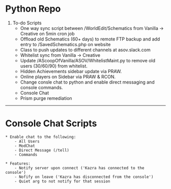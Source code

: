 # Python Repo

1. To-do Scripts
	* One way sync script between /WorldEdit/Schematics from Vanilla -> Creative on 5min cron job
	* Offload old Schematics (60+ days) to remote FTP backup and add entry to /SavedSchematics.php on website
	* Class to push updates to different channels at asov.slack.com
	* Whitelist sync from Vanilla -> Creative
	* Update /AScoopOfVanilla/ASOV/WhitelistMaint.py to remove old users (30/60/90) from whitelist.
	* Hidden Achievements sidebar update via PRAW.
	* Online players on Sidebar via PRAW & RCON.
	* Change consle chat to python and enable direct messaging and console commands.
	* Console Chat
	* Prism purge remediation

---

# Console Chat Scripts
	* Enable chat to the following:
		- All Users
		- ModChat
		- Direct Message (/tell)
		- Commands

	* Features:
		- Notify server upon connect ('Kazra has connected to the console')
		- Nofify on leave ('Kazra has disconnected from the console')
		- Quiet arg to not notify for that session
